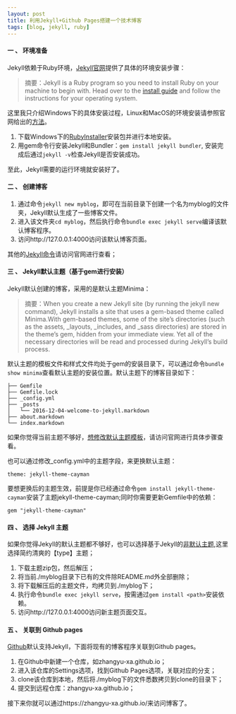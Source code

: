 ```yaml
---
layout: post
title: 利用Jekyll+Github Pages搭建一个技术博客
tags: [blog, jekyll, ruby]
---
```


#### 一 、 环境准备

Jekyll依赖于Ruby环境，[Jekyll官网](https://jekyllrb.com)提供了具体的环境安装步骤：

>摘要：Jekyll is a Ruby program so you need to install Ruby on your machine to begin with. Head over to the [install guide](https://jekyllrb.com/docs/installation/) and follow the instructions for your operating system.

这里我只介绍Windows下的具体安装过程，Linux和MacOS的环境安装请参照官网给出的[方法](https://jekyllrb.com/docs/installation/)。

1. 下载Windows下的[RubyInstaller](https://rubyinstaller.org/downloads/)安装包并进行本地安装。
2. 用gem命令行安装Jekyll和Bundler：`gem install jekyll bundler`, 安装完成后通过`jekyll -v`检查Jekyll是否安装成功。

至此，Jekyll需要的运行环境就安装好了。

#### 二 、 创建博客

1. 通过命令`jekyll new myblog`，即可在当前目录下创建一个名为myblog的文件夹，Jekyll默认生成了一些博客文件。
2. 进入该文件夹`cd myblog`，然后执行命令`bundle exec jekyll serve`编译该默认博客程序。
3. 访问http://127.0.0.1:4000访问该默认博客页面。

其他的[Jekyll命令](https://jekyllrb.com/docs/usage/)请访问官网进行查看；

#### 三 、 Jekyll默认主题（基于gem进行安装）

Jekyll默认创建的博客，采用的是默认主题Minima：
> 摘要：When you create a new Jekyll site (by running the jekyll new <PATH> command), Jekyll installs a site that uses a gem-based theme called Minima.With gem-based themes, some of the site’s directories (such as the assets, _layouts, _includes, and _sass directories) are stored in the theme’s gem, hidden from your immediate view. Yet all of the necessary directories will be read and processed during Jekyll’s build process.

默认主题的模板文件和样式文件均处于gem的安装目录下，可以通过命令`bundle show minima`查看默认主题的安装位置。默认主题下的博客目录如下：
```
├── Gemfile
├── Gemfile.lock
├── _config.yml
├── _posts
│   └── 2016-12-04-welcome-to-jekyll.markdown
├── about.markdown
└── index.markdown
```
如果你觉得当前主题不够好，[想修改默认主题模板](https://jekyllrb.com/docs/themes/)，请访问官网进行具体步骤查看。

也可以通过修改_config.yml中的主题字段，来更换默认主题：
```
theme: jekyll-theme-cayman
```
要想更换后的主题生效，前提是你已经通过命令`gem install jekyll-theme-cayman`安装了主题jekyll-theme-cayman;同时你需要更新Gemfile中的依赖：
```
gem "jekyll-theme-cayman"
```

#### 四 、 选择 Jekyll 主题
如果你觉得Jekyll的默认主题都不够好，也可以选择基于Jekyll的[非默认主题](http://jekyllthemes.org/),这里选择简约清爽的【type】主题；
1. 下载主题zip包，然后解压；
2. 将当前./myblog目录下已有的文件除README.md外全部删除；
3. 将下载解压后的主题文件，均拷贝到./myblog下；
4. 执行命令`bundle exec jekyll serve`，按需通过`gem install <path>`安装依赖。
5. 访问http://127.0.0.1:4000访问新主题页面交互。

#### 五 、 关联到 Github pages

[Github](https://github.com/)默认支持Jekyll，下面将现有的博客程序关联到Github pages。

1. 在Github中新建一个仓库，如zhangyu-xa.github.io；
2. 进入该仓库的Settings选项，找到Github Pages选项，关联对应的分支；
3. clone该仓库到本地，然后将./myblog下的文件悉数拷贝到clone的目录下；
4. 提交到远程仓库：zhangyu-xa.github.io；

接下来你就可以通过https://zhangyu-xa.github.io/来访问博客了。